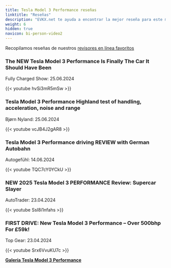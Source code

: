 ```yaml
---
title: Tesla Model 3 Performance reseñas
linktitle: "Reseñas"
description: "EVKX.net te ayuda a encontrar la mejor reseña para este modelo."
weight: 6
hidden: true
navicon: bi-person-video2
---
```

Recopilamos reseñas de nuestros [revisores en línea favoritos](../../../../../guides/evreviewers/)

<div class="container text-center shadow p-2 pe-4 mb-5 bg-body-tertiary rounded border">
<h3>The NEW Tesla Model 3 Performance Is Finally The Car It Should Have Been</h3>
<p>Fully Charged Show: 25.06.2024</p>

{{< youtube hvSi3mR5mSw >}}

</div>
<div class="container text-center shadow p-2 pe-4 mb-5 bg-body-tertiary rounded border">
<h3>Tesla Model 3 Performance Highland test of handling, acceleration, noise and range</h3>
<p>Bjørn Nyland: 25.06.2024</p>

{{< youtube vcJB4J2gAR8 >}}

</div>
<div class="container text-center shadow p-2 pe-4 mb-5 bg-body-tertiary rounded border">
<h3>Tesla Model 3 Performance driving REVIEW with German Autobahn</h3>
<p>Autogefühl: 14.06.2024</p>

{{< youtube TQC7cY0YCkU >}}

</div>
<div class="container text-center shadow p-2 pe-4 mb-5 bg-body-tertiary rounded border">
<h3>NEW 2025 Tesla Model 3 PERFORMANCE Review: Supercar Slayer </h3>
<p>AutoTrader: 23.04.2024</p>

{{< youtube SsI8i1nfahs >}}

</div>
<div class="container text-center shadow p-2 pe-4 mb-5 bg-body-tertiary rounded border">
<h3>FIRST DRIVE: New Tesla Model 3 Performance – Over 500bhp For £59k!</h3>
<p>Top Gear: 23.04.2024</p>

{{< youtube Srx6VvuKU7c >}}

</div>
<div class="mt-3 mb-3">
<a href="../gallery/" class="text-decoration-none text-black">
<strong><i class="bi-arrow-left"></i>Galería  </strong>
</a>
<a href="../" class="text-decoration-none text-black float-end">
<strong>Tesla Model 3 Performance <i class="bi-arrow-right"></i></strong>
</a>
</div>
